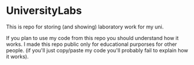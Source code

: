 # UniversityLabs
This is repo for storing (and showing) laboratory work for my uni.

If you plan to use my code from this repo you should understand how it works.
I made this repo public only for educational purporses for other people. 
(if you'll just copy/paste my code you'll probably fail to explain how it works).

